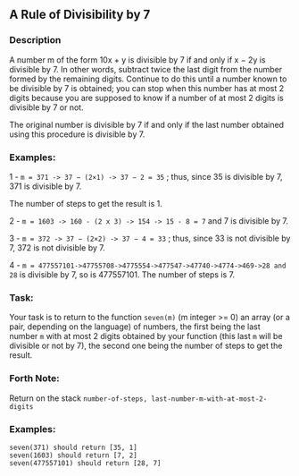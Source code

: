 ## A Rule of Divisibility by 7

### Description

A number m of the form 10x + y is divisible by 7 if and only if x − 2y is divisible by 7. In other words, subtract twice the last digit from the number formed by the remaining digits. Continue to do this until a number known to be divisible by 7 is obtained; you can stop when this number has at most 2 digits because you are supposed to know if a number of at most 2 digits is divisible by 7 or not.

The original number is divisible by 7 if and only if the last number obtained using this procedure is divisible by 7.

### Examples:
1 - `m = 371 -> 37 − (2×1) -> 37 − 2 = 35` ; thus, since 35 is divisible by 7, 371 is divisible by 7.

The number of steps to get the result is 1.

2 - `m = 1603 -> 160 - (2 x 3) -> 154 -> 15 - 8 = 7` and 7 is divisible by 7.

3 - `m = 372 -> 37 − (2×2) -> 37 − 4 = 33` ; thus, since 33 is not divisible by 7, 372 is not divisible by 7.

4 - `m = 477557101->47755708->4775554->477547->47740->4774->469->28 and 28` is divisible by 7, so is 477557101. The number of steps is 7.

### Task:
Your task is to return to the function `seven(m)` (m integer >= 0) an array (or a pair, depending on the language) of numbers, the first being the last number `m` with at most 2 digits obtained by your function (this last `m` will be divisible or not by 7), the second one being the number of steps to get the result.

### Forth Note:
Return on the stack `number-of-steps, last-number-m-with-at-most-2-digits`

### Examples:
```
seven(371) should return [35, 1]
seven(1603) should return [7, 2]
seven(477557101) should return [28, 7]
```